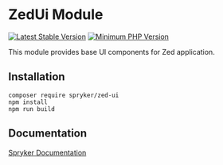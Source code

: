 # ZedUi Module
[![Latest Stable Version](https://poser.pugx.org/spryker/zed-ui/v/stable.svg)](https://packagist.org/packages/spryker/zed-ui)
[![Minimum PHP Version](https://img.shields.io/badge/php-%3E%3D%208.1-8892BF.svg)](https://php.net/)

This module provides base UI components for Zed application.

## Installation

```
composer require spryker/zed-ui
npm install
npm run build
```

## Documentation

[Spryker Documentation](https://docs.spryker.com)

